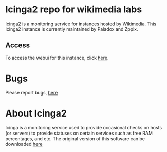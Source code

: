 # Icinga2 repo for wikimedia labs
Icinga2 is a monitoring service for instances hosted by Wikimedia. This Icinga2 instance is currently maintained by Paladox and Zppix.
## Access
To access the webui for this instance, click [here](https://gerrit-icinga.wmflabs.org).

# Bugs

Please report bugs, [here](https://phabricator.wikimedia.org/maniphest/task/edit/form/1/?projects=Labs-project-icinga2)

# About Icinga2
Icinga is a monitoring service used to provide occasional checks on hosts (or servers) to provide statuses on certain services such as free RAM percentages, and etc. The original version of this software can be downloaded [here](https://www.icinga.com/download/)